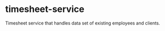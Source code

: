timesheet-service
=================

Timesheet service that handles data set of existing employees and clients.
